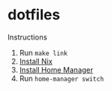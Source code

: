 # dotfiles

Instructions
1. Run `make link`
1. [Install Nix](https://nixos.org/download.html)
2. [Install Home Manager](https://nix-community.github.io/home-manager/index.html#ch-installation)
3. Run `home-manager switch`
